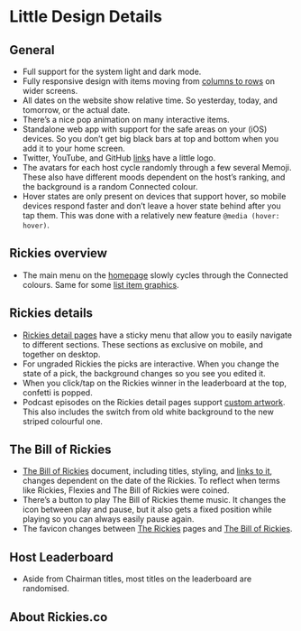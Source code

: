 # Little Design Details

## General

-   Full support for the system light and dark mode.
-   Fully responsive design with items moving from [columns to rows](https://rickies.co/leaderboard) on wider screens.
-   All dates on the website show relative time. So yesterday, today, and tomorrow, or the actual date.
-   There’s a nice pop animation on many interactive items.
-   Standalone web app with support for the safe areas on your (iOS) devices. So you don’t get big black bars at top and bottom when you add it to your home screen.
-   Twitter, YouTube, and GitHub [links](https://rickies.co/about) have a little logo.
-   The avatars for each host cycle randomly through a few several Memoji. These also have different moods dependent on the host’s ranking, and the background is a random Connected colour.
-   Hover states are only present on devices that support hover, so mobile devices respond faster and don’t leave a hover state behind after you tap them. This was done with a relatively new feature `@media (hover: hover)`.

## Rickies overview

-   The main menu on the [homepage](https://rickies.co) slowly cycles through the Connected colours. Same for some [list item graphics](https://rickies.co/about).

## Rickies details

-   [Rickies detail pages](https://rickies.co/keynote-apr-2021) have a sticky menu that allow you to easily navigate to different sections. These sections as exclusive on mobile, and together on desktop.
-   For ungraded Rickies the picks are interactive. When you change the state of a pick, the background changes so you see you edited it.
-   When you click/tap on the Rickies winner in the leaderboard at the top, confetti is popped.
-   Podcast episodes on the Rickies detail pages support [custom artwork](https://rickies.co/keynote-sep-2020#details). This also includes the switch from old white background to the new striped colourful one.

## The Bill of Rickies

-   [The Bill of Rickies](https://rickies.co/billof/annual-2017) document, including titles, styling, and [links to it](https://rickies.co/annual-2017#details), changes dependent on the date of the Rickies. To reflect when terms like Rickies, Flexies and The Bill of Rickies were coined.
-   There’s a button to play The Bill of Rickies theme music. It changes the icon between play and pause, but it also gets a fixed position while playing so you can always easily pause again.
-   The favicon changes between [The Rickies](https://rickies.co/) pages and [The Bill of Rickies](https://rickies.co/billof).

## Host Leaderboard

-   Aside from Chairman titles, most titles on the leaderboard are randomised.

## About Rickies.co
